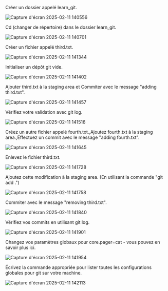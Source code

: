 Créer un dossier appelé learn_git.

![Capture d'écran 2025-02-11 140556](https://github.com/user-attachments/assets/b78d2347-8a66-476e-b35d-514b0de3eb9d)

Cd (changer de répertoire) dans le dossier learn_git.

![Capture d'écran 2025-02-11 140701](https://github.com/user-attachments/assets/5a9a7142-2164-41cd-9fef-7d9d49af249b)

Créer un fichier appelé third.txt.

![Capture d'écran 2025-02-11 141344](https://github.com/user-attachments/assets/7b1423b4-e8d1-4a24-a2eb-dbf5449cb050)


Initialiser un dépôt git vide.

![Capture d'écran 2025-02-11 141402](https://github.com/user-attachments/assets/318a0773-8009-4909-b71d-7d900bf52b91)


Ajouter third.txt à la staging area et Commiter avec le message "adding third.txt".

![Capture d'écran 2025-02-11 141457](https://github.com/user-attachments/assets/7cff9b38-9d01-4293-b36f-c2fa75cc2562)


Vérifiez votre validation avec git log.

![Capture d'écran 2025-02-11 141516](https://github.com/user-attachments/assets/bbcc0ba6-394a-442c-915e-08d694f59a1b)



Créez un autre fichier appelé fourth.txt.,Ajoutez fourth.txt à la staging area.,Effectuez un commit avec le message "adding fourth.txt".

![Capture d'écran 2025-02-11 141645](https://github.com/user-attachments/assets/02e167ce-642d-4f93-a52c-8bbc55d30561)


Enlevez le fichier third.txt.


![Capture d'écran 2025-02-11 141728](https://github.com/user-attachments/assets/60e5b20e-666f-4d22-aa3f-fdfae0b024cc)


Ajoutez cette modification à la staging area. (En utilisant la commande "git add .")

![Capture d'écran 2025-02-11 141758](https://github.com/user-attachments/assets/86cea9b1-df26-4aac-82d3-824ea4dee9d0)


Commiter avec le message "removing third.txt".

![Capture d'écran 2025-02-11 141840](https://github.com/user-attachments/assets/dd023e09-c47d-4ba1-a021-5859be92d393)


Vérifiez vos commits en utilisant git log.

![Capture d'écran 2025-02-11 141901](https://github.com/user-attachments/assets/f0d7eda2-7c5b-4cd4-8015-6d0871784f3c)


Changez vos paramètres globaux pour core.pager=cat - vous pouvez en savoir plus ici.

![Capture d'écran 2025-02-11 141954](https://github.com/user-attachments/assets/6ec1e3db-ce83-42d3-aaa2-5114c1f281c7)


Écrivez la commande appropriée pour lister toutes les configurations globales pour git sur votre machine.

![Capture d'écran 2025-02-11 142113](https://github.com/user-attachments/assets/32379ca0-1c1c-48d8-9bd8-9cc82cedf69a)



